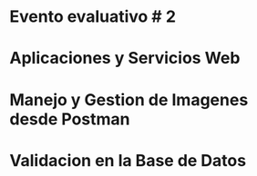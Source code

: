 # Evento evaluativo # 2
# Aplicaciones y Servicios Web
# Manejo y Gestion de Imagenes desde Postman 
# Validacion en la Base de Datos
